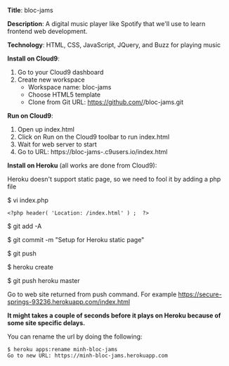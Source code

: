 

**Title**:  bloc-jams

**Description**:  A digital music player like Spotify that we'll use to learn frontend web development. 

**Technology**:  HTML, CSS, JavaScript, JQuery, and Buzz for playing music

**Install on Cloud9**:
  1. Go to your Cloud9 dashboard  
  2. Create new workspace
      * Workspace name:  bloc-jams  
      * Choose HTML5 template
      * Clone from Git URL: https://github.com/<c9username>/bloc-jams.git

**Run on Cloud9**:
  1. Open up index.html
  2. Click on Run on the Cloud9 toolbar to run index.html
  3. Wait for web server to start
  4. Go to URL: https://bloc-jams-<c9username>.c9users.io/index.html

**Install on Heroku** (all works are done from Cloud9):

  Heroku doesn't support static page, so we need to fool it by adding a php file
  
  $ vi index.php
  
    <?php header( 'Location: /index.html' ) ;  ?>
  
  $ git add -A
  
  $ git commit -m "Setup for Heroku static page"
  
  $ git push
  
  $ heroku create
  
  $ git push heroku master
  
  Go to web site returned from push command.  For example
     https://secure-springs-93236.herokuapp.com/index.html

**It might takes a couple of seconds before it plays on Heroku because of some site specific delays.**

  You can rename the url by doing the following:
  
    $ heroku apps:rename minh-bloc-jams
    Go to new URL: https://minh-bloc-jams.herokuapp.com  	

